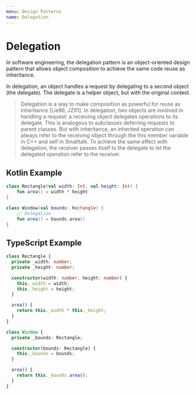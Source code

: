 ```yaml
---
menu: Design Patterns
name: Delegation
---
```


# Delegation

In software engineering, the delegation pattern is an object-oriented design pattern that allows object composition to achieve the same code reuse as inheritance.

In delegation, an object handles a request by delegating to a second object (the delegate). The delegate is a helper object, but with the original context.

> Delegation is a way to make composition as powerful for reuse as inheritance [Lie86, JZ91]. In delegation, two objects are involved in handling a request: a receiving object delegates operations to its delegate. This is analogous to subclasses deferring requests to parent classes. But with inheritance, an inherited operation can always refer to the receiving object through the this member variable in C++ and self in Smalltalk. To achieve the same effect with delegation, the receiver passes itself to the delegate to let the delegated operation refer to the receiver.

## Kotlin Example

```kotlin
class Rectangle(val width: Int, val height: Int) {
    fun area() = width * height
}

class Window(val bounds: Rectangle) {
    // Delegation
    fun area() = bounds.area()
}
```

## TypeScript Example

```typescript
class Rectangle {
  private _width: number;
  private _height: number;

  constructor(width: number, height: number) {
    this._width = width;
    this._height = height;
  }

  area() {
    return this._width * this._height;
  }
}

class Window {
  private _bounds: Rectangle;

  constructor(bounds: Rectangle) {
    this._bounds = bounds;
  }

  area() {
    return this._bounds.area();
  }
}
```
